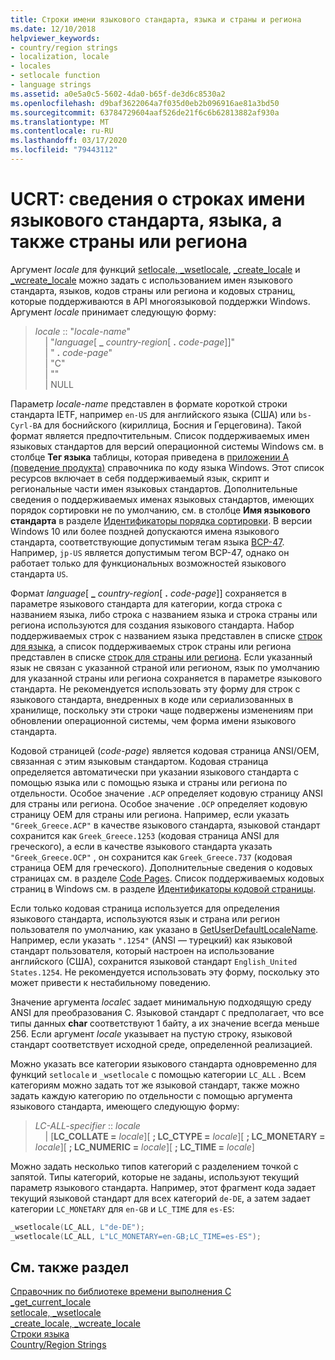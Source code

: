 ```yaml
---
title: Строки имени языкового стандарта, языка и страны и региона
ms.date: 12/10/2018
helpviewer_keywords:
- country/region strings
- localization, locale
- locales
- setlocale function
- language strings
ms.assetid: a0e5a0c5-5602-4da0-b65f-de3d6c8530a2
ms.openlocfilehash: d9baf3622064a7f035d0eb2b096916ae81a3bd50
ms.sourcegitcommit: 63784729604aaf526de21f6c6b62813882af930a
ms.translationtype: MT
ms.contentlocale: ru-RU
ms.lasthandoff: 03/17/2020
ms.locfileid: "79443112"
---
```

# <a name="ucrt-locale-names-languages-and-countryregion-strings"></a>UCRT: сведения о строках имени языкового стандарта, языка, а также страны или региона

Аргумент *locale* для функций [setlocale, \_wsetlocale](../c-runtime-library/reference/setlocale-wsetlocale.md), [\_create\_locale](../c-runtime-library/reference/create-locale-wcreate-locale.md) и [\_wcreate\_locale](../c-runtime-library/reference/create-locale-wcreate-locale.md) можно задать с использованием имен языкового стандарта, языков, кодов страны или региона и кодовых страниц, которые поддерживаются в API многоязыковой поддержки Windows. Аргумент *locale* принимает следующую форму:

> *locale* :: "*locale-name*"<br/>
&nbsp;&nbsp;&nbsp;&nbsp;\| "*language*\[ **\_** _country-region_\[ __.__ *code-page*]]"<br/>
&nbsp;&nbsp;&nbsp;&nbsp;\| " __.__ *code-page*"<br/>
&nbsp;&nbsp;&nbsp;&nbsp;\| "C"<br/>
&nbsp;&nbsp;&nbsp;&nbsp;\| ""<br/>
&nbsp;&nbsp;&nbsp;&nbsp;\| NULL

Параметр *locale-name* представлен в формате короткой строки стандарта IETF, например `en-US` для английского языка (США) или `bs-Cyrl-BA` для боснийского (кириллица, Босния и Герцеговина). Такой формат является предпочтительным. Список поддерживаемых имен языковых стандартов для версий операционной системы Windows см. в столбце **Тег языка** таблицы, которая приведена в [приложении A (поведение продукта)](https://msdn.microsoft.com/library/cc233982.aspx) справочника по коду языка Windows. Этот список ресурсов включает в себя поддерживаемый язык, скрипт и региональные части имен языковых стандартов. Дополнительные сведения о поддерживаемых именах языковых стандартов, имеющих порядок сортировки не по умолчанию, см. в столбце **Имя языкового стандарта** в разделе [Идентификаторы порядка сортировки](/windows/win32/Intl/sort-order-identifiers). В версии Windows 10 или более поздней допускаются имена языкового стандарта, соответствующие допустимым тегам языка [BCP-47](https://tools.ietf.org/html/bcp47). Например, `jp-US` является допустимым тегом BCP-47, однако он работает только для функциональных возможностей языкового стандарта `US`.

Формат *language*\[ **\_** _country-region_\[ __.__ *code-page*]] сохраняется в параметре языкового стандарта для категории, когда строка с названием языка, либо строка с названием языка и строка страны или региона используются для создания языкового стандарта. Набор поддерживаемых строк с названием языка представлен в списке [строк для языка](../c-runtime-library/language-strings.md), а список поддерживаемых строк страны или региона представлен в списке [строк для страны или региона](../c-runtime-library/country-region-strings.md). Если указанный язык не связан с указанной страной или регионом, язык по умолчанию для указанной страны или региона сохраняется в параметре языкового стандарта. Не рекомендуется использовать эту форму для строк с языкового стандарта, внедренных в коде или сериализованных в хранилище, поскольку эти строки чаще подвержены изменениям при обновлении операционной системы, чем форма имени языкового стандарта.

Кодовой страницей (*code-page*) является кодовая страница ANSI/OEM, связанная с этим языковым стандартом. Кодовая страница определяется автоматически при указании языкового стандарта с помощью языка или с помощью языка и страны или региона по отдельности. Особое значение `.ACP` определяет кодовую страницу ANSI для страны или региона. Особое значение `.OCP` определяет кодовую страницу OEM для страны или региона. Например, если указать `"Greek_Greece.ACP"` в качестве языкового стандарта, языковой стандарт сохранится как `Greek_Greece.1253` (кодовая страница ANSI для греческого), а если в качестве языкового стандарта указать `"Greek_Greece.OCP"` , он сохранится как `Greek_Greece.737` (кодовая страница OEM для греческого). Дополнительные сведения о кодовых страницах см. в разделе [Code Pages](../c-runtime-library/code-pages.md). Список поддерживаемых кодовых страниц в Windows см. в разделе [Идентификаторы кодовой страницы](/windows/win32/Intl/code-page-identifiers).

Если только кодовая страница используется для определения языкового стандарта, используются язык и страна или регион пользователя по умолчанию, как указано в [GetUserDefaultLocaleName](/windows/win32/api/winnls/nf-winnls-getuserdefaultlocalename). Например, если указать `".1254"` (ANSI — турецкий) как языковой стандарт пользователя, который настроен на использование английского (США), сохранится языковой стандарт `English_United States.1254`. Не рекомендуется использовать эту форму, поскольку это может привести к нестабильному поведению.

Значение аргумента *locale*`C` задает минимальную подходящую среду ANSI для преобразования C. Языковой стандарт `C` предполагает, что все типы данных **char** соответствуют 1 байту, а их значение всегда меньше 256. Если аргумент *locale* указывает на пустую строку, языковой стандарт соответствует исходной среде, определенной реализацией.

Можно указать все категории языкового стандарта одновременно для функций `setlocale` и `_wsetlocale` с помощью категории `LC_ALL` . Всем категориям можно задать тот же языковой стандарт, также можно задать каждую категорию по отдельности с помощью аргумента языкового стандарта, имеющего следующую форму:

> *LC-ALL-specifier* :: *locale*<br/>
&nbsp;&nbsp;&nbsp;&nbsp;\| \[**LC_COLLATE =** _locale_]\[ **; LC_CTYPE =** _locale_]\[ **; LC_MONETARY =** _locale_]\[ **; LC_NUMERIC =** _locale_]\[ **; LC_TIME =** _locale_]

Можно задать несколько типов категорий с разделением точкой с запятой. Типы категорий, которые не заданы, используют текущий параметр языкового стандарта. Например, этот фрагмент кода задает текущий языковой стандарт для всех категорий `de-DE`, а затем задает категории `LC_MONETARY` для `en-GB` и `LC_TIME` для `es-ES`:

```C
_wsetlocale(LC_ALL, L"de-DE");
_wsetlocale(LC_ALL, L"LC_MONETARY=en-GB;LC_TIME=es-ES");
```

## <a name="see-also"></a>См. также раздел

[Справочник по библиотеке времени выполнения C](../c-runtime-library/c-run-time-library-reference.md)<br/>
[_get_current_locale](../c-runtime-library/reference/get-current-locale.md)<br/>
[setlocale, _wsetlocale](../c-runtime-library/reference/setlocale-wsetlocale.md)<br/>
[_create_locale, _wcreate_locale](../c-runtime-library/reference/create-locale-wcreate-locale.md)<br/>
[Строки языка](../c-runtime-library/language-strings.md)<br/>
[Country/Region Strings](../c-runtime-library/country-region-strings.md)
